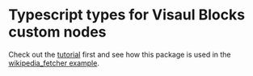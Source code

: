 # Typescript types for Visaul Blocks custom nodes

Check out the
[tutorial](https://github.com/google/visualblocks/blob/main/custom_nodes/README.md)
first and see how this package is used in the
[wikipedia_fetcher example](https://github.com/google/visualblocks/blob/main/custom_nodes/examples/wikipedia_fetcher).
